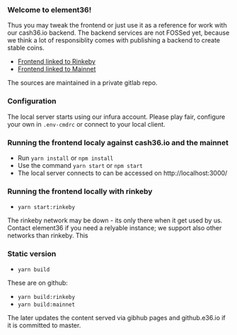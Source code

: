 ### Welcome to element36!

Thus you may tweak the frontend or just use it as a reference for work with our cash36.io backend. The backend services are not FOSSed yet, because we think a lot of responsiblity comes with publishing a backend to create stable coins.

* [Frontend linked to Rinkeby](https://rinkeby.e36.io/build-rinkeby/index.html)
* [Frontend linked to Mainnet](https://rinkeby.e36.io/build-mainnet/index.html)

The sources are maintained in a private gitlab repo. 

### Configuration

The local server starts using our infura account. Please play fair, configure your own in `.env-cmdrc` or connect to your local client.   

### Running the frontend localy against cash36.io and the mainnet

* Run `yarn install` or `npm install`
* Use the command `yarn start` or `npm start`
* The local server connects to can be accessed on http://localhost:3000/


### Running the frontend locally with rinkeby

* `yarn start:rinkeby`

The rinkeby network may be down - its only there when it get used by us. Contact element36 if you need a relyable instance; we support also other networks than rinkeby. This 

### Static version
* `yarn build`

These are on github: 
* `yarn build:rinkeby`
* `yarn build:mainnet`


The later updates the content served via gibhub pages and github.e36.io if it is committed to master. 
